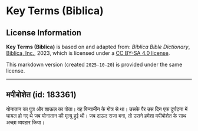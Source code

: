 # Key Terms (Biblica)

## License Information

**Key Terms (Biblica)** is based on and adapted from: _Biblica Bible Dictionary_, [Biblica, Inc.](https://www.biblica.com/), 2023, which is licensed under a [CC BY-SA 4.0 license](https://creativecommons.org/licenses/by-sa/4.0/legalcode.en).

This markdown version (created `2025-10-20`) is provided under the same license.



--------------------------------

## मपीबोशेत (id: 183361)

योनातान का पुत्र और शाऊल का पोता। वह बिन्यामीन के गोत्र से था। उसके पैर उस दिन एक दुर्घटना में घायल हो गए थे जब योनातान की मृत्यु हुई थी। जब दाऊद राजा बना, तो उसने हमेशा मपीबोशेत के साथ अच्छा व्यवहार किया।


